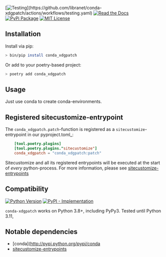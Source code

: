 [![Testing](https://img.shields.io/github/actions/workflow/status/libranet/conda-xdgpatch/testing.yaml?branch=main&longCache=true&style=flat-square&label=tests&logo=GitHub%20Actions&logoColor=fff")](https://github.com/libranet/conda-xdgpatch/actions/workflows/testing.yaml)
[![Read the Docs](https://readthedocs.org/projects/conda-xdgpatch/badge/?version=latest)](https://conda-xdgpatch.readthedocs.io/en/latest/)
[![PyPi Package](https://img.shields.io/pypi/v/conda-xdgpatch?color=%2334D058&label=pypi%20package)](https://pypi.org/project/conda-xdgpatch/)
[![MIT License](https://img.shields.io/badge/license-MIT-blue.svg)](https://github.com/libranet/conda-xdgpatch/blob/main/docs/license.md)



## Installation

Install via pip:

```bash
> bin/pip install conda_xdgpatch
```

Or add to your poetry-based project:

```bash
> poetry add conda_xdgpatch
```


## Usage

Just use conda to create conda-environments.


## Registered sitecustomize-entrypoint

The ``conda_xdgpatch.patch``-function is registered as a ``sitecustomize``-entrypoint in our pyproject.toml_:

``` toml
    [tool.poetry.plugins]
    [tool.poetry.plugins."sitecustomize"]
    conda_xdgpatch = "conda_xdgpatch:patch"
```

Sitecustomize and all its registered entrypoints will be executed at the start of *every* python-process.
For more information, please see [sitecustomize-entrypoints](http://pypi.python.org/pypi/sitecustomize-entrypoints)


## Compatibility

 [![Python Version](https://img.shields.io/pypi/pyversions/conda-xdgpatch?:alt:PyPI-PythonVersion)](https://pypi.org/project/conda-xdgpatch/)
 [![PyPI - Implementation](https://img.shields.io/pypi/implementation/conda-xdgpatch?:alt:PyPI-Implementation)](https://pypi.org/project/conda-xdgpatch/)

``conda-xdgpatch``  works on Python 3.8+, including PyPy3. Tested until Python 3.11,


## Notable dependencies

- [conda](http://pypi.python.org/pypi/conda
- [sitecustomize-entrypoints](http://pypi.python.org/pypi/sitecustomize-entrypoints)